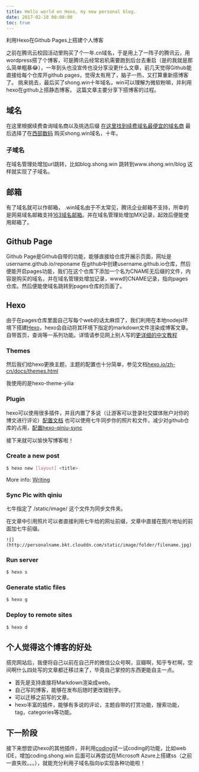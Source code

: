 ```yaml
---
title: Hello world on Hexo, my new personal blog.
date: 2017-02-18 00:00:00
toc: true
---
```

利用Hexo在Github Pages上搭建个人博客
<!-- more -->
之前在腾讯云校园活动里购买了个一年.cn域名，于是用上了一阵子的腾讯云，用wordpress搭了个博客，可是腾讯云经常宕机需要跑到后台去重启（是的我就是那么简单粗暴😂），一年到头也没宣传也没分享没更什么文章，前几天觉得Github能直接给每个仓库开github pages，觉得太有用了，脑子一热，又打算重新搭博客了。
挑来挑去，最后买了shong.win十年域名，win可以理解为微软粉嘛，并利用hexo在github上搭静态博客。
这篇文章主要分享下搭博客的过程。

<!-- more -->
## 域名
在这里根据续费查询域名商以及挑选后缀
[在这里找到续费域名最便宜的域名商](http://www.domain265.com/renew/)
最后选择了在[西部数码](http://www.west.cn) 购买shong.win域名，十年。

### 子域名
在域名管理处增加url跳转，比如blog.shong.win 跳转到www.shong.win/blog 这样就实现了子域名。
## 邮箱
有了域名就可以作邮箱， .win域名由于不太常见，腾讯企业邮箱不支持，所幸的是网易域名邮箱支持[163域名邮箱](http://app.ym.163.com/ym/help/help.html)。并在域名管理处增加MX记录，起效后便能使用邮箱了。

## Github Page
Github Page是Github自带的功能，能够直接给仓库开展示页面，网址是username.github.io/reponame
在github中创建username.github.io仓库，然后便能开启pages功能，我们在这个仓库下添加一个名为CNAME无后缀的文件，内容是购买的域名，并在域名管理处增加记录，www的CNAME记录，指向pages仓库。然后便能使域名跳转到pages仓库的页面了。

## Hexo

由于在pages仓库里面自己写每个web的话太麻烦了，我们利用在本地nodejs环境下搭建[Hexo](https://hexo.io/)，hexo会自动将其环境下指定的markdown文件渲染成博客文章。自带首页，查询等一系列功能。详情请参见网上别人写的[更详细的中文教程](https://xuanwo.org/2015/03/26/hexo-intor/)

### Themes
然后我们给hexo更换主题，主题的配置也十分简单，参见文档[hexo.io/zh-cn/docs/themes.html](https://hexo.io/zh-cn/docs/themes.html)

我使用的是hexo-theme-yilia
### Plugin
hexo可以使用很多插件，并且内置了多说（让游客可以登录社交媒体账户对你的博文进行评论）[配置文档](https://github.com/iissnan/hexo-theme-next/wiki/%E8%AE%BE%E7%BD%AE%E5%A4%9A%E8%AF%B4-DISQUS)
也可以使用七牛同步你的照片和文件，减少对github仓库的占用，[配置hexo-qiniu-sync](https://github.com/gyk001/hexo-qiniu-sync)

接下来就可以愉快写博客啦！


### Create a new post
``` bash
$ hexo new [layout] <title>

```
More info: [Writing](https://hexo.io/zh-cn/docs/writing.html)
### Sync Pic with qiniu
七牛指定了 /static/image/ 这个文件为同步文件夹。

在文章中引用照片可以者直接利用七牛给的网址前缀，文章中直接在图片地址的前面加七牛前缀。

```
![](http://personalname.bkt.clouddn.com/static/image/folder/filename.jpg)
```


### Run server

``` bash
$ hexo s
```
### Generate static files

``` bash
$ hexo g
```
### Deploy to remote sites

``` bash
$ hexo d
```



## 个人觉得这个博客的好处
搭完网站后，我便将自己以前在自己开的微信公众号啊，豆瓣啊，知乎专栏啊，空间啊什么四处写的文章都迁移过来了，毕竟自己掌控的东西更能自主一点。
- 首先是支持直接将Markdown渲染成web。
- 自己写的博客，能够在发布后随时更改错别字。
- 可以迁移之前写的文章。
- hexo丰富的插件，能够有多说的评论，主题自带的打赏功能，搜索功能，tag，categories等功能。

## 下一阶段
接下来想尝试hexo的其他插件，并利用[coding](http://coding.net)试一试coding的功能，比如web IDE，增加coding.shong.win
后面可以再尝试在Microsoft Azure上搭建ss（之前一直失败。。。），就能充分利用子域名指向ip实现各种功能啦！